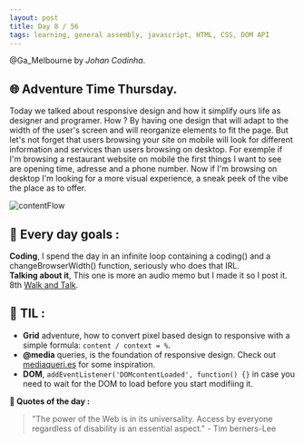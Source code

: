 ```yaml
---
layout: post
title: Day 8 / 56
tags: learning, general assembly, javascript, HTML, CSS, DOM API
---
```

@Ga_Melbourne by *Johan Codinha*.

## :globe_with_meridians: Adventure Time Thursday.  

Today we talked about responsive design and how it simplify ours life as designer and programer. How ? By having one design that will adapt to the width of the user's screen and will reorganize elements to fit the page. But let's not forget that users browsing your site on mobile will look for different information and services than users browsing on desktop. For exemple if I'm browsing a restaurant website on mobile the first things I want to see are opening time, adresse and a phone number. Now if I'm browsing on desktop I'm looking for a more visual experience, a sneak peek of the vibe the place as to offer.  

![contentFlow](/contentWater.jpg)  

## :dart: Every day goals :  

**Coding**, I spend the day in an infinite loop containing a coding() and a  changeBrowserWidth() function, seriously who does that IRL.  
**Talking about it**, This one is more an audio memo but I made it so I post it. 8th [Walk and Talk](https://soundcloud.com/johan-c-819300950/walk-and-talk-day-7-58).  

## :book: TIL :
- **Grid** adventure, how to convert pixel based design to responsive with a simple formula: `content / context = %`.  
- **@media** queries, is the foundation of responsive design. Check out [mediaqueri.es](http://mediaqueri.es) for some inspiration.  
- **DOM**, `addEventListener('DOMcontentLoaded', function() {}` in case you need to wait for the DOM to load before you start modifiing it.  

**:shell: Quotes of the day :**  

>"The power of the Web is in its universality. Access by everyone regardless of disability is an essential aspect." - Tim berners-Lee